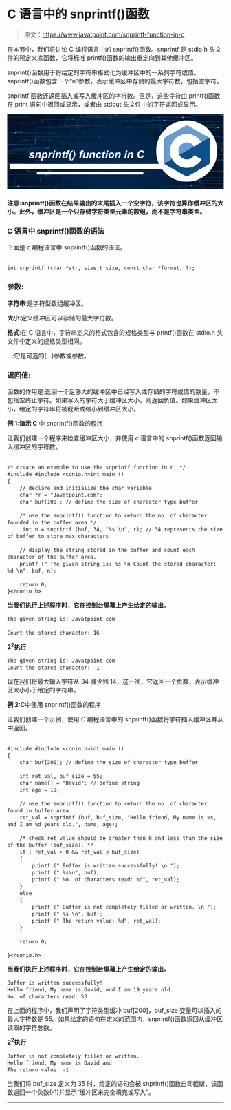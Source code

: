 # C 语言中的 snprintf()函数

> 原文：<https://www.javatpoint.com/snprintf-function-in-c>

在本节中，我们将讨论 C 编程语言中的 snprintf()函数。snprintf 是 stdio.h 头文件的预定义库函数，它将标准 printf()函数的输出重定向到其他缓冲区。

snprint()函数用于将给定的字符串格式化为缓冲区中的一系列字符或值。snprintf()函数包含一个“n”参数，表示缓冲区中存储的最大字符数，包括空字符。

snprintf 函数还返回插入或写入缓冲区的字符数。但是，这些字符由 printf()函数在 print 语句中返回或显示，或者由 stdout 头文件中的字符返回或显示。

![snprintf() function in C](img/f045e618483a75a8d915ebc2e49dd738.png)

#### 注意:snprintf()函数在结果输出的末尾插入一个空字符，该字符也算作缓冲区的大小。此外，缓冲区是一个只存储字符类型元素的数组，而不是字符串类型。

### C 语言中 snprintf()函数的语法

下面是 c 编程语言中 snprintf()函数的语法。

```

int snprintf (char *str, size_t size, const char *format, ?);

```

### 参数:

**字符串**:是字符型数组缓冲区。

**大小**:定义缓冲区可以存储的最大字符数。

**格式**:在 C 语言中，字符串定义的格式包含的规格类型与 printf()函数在 stdio.h 头文件中定义的规格类型相同。

…:它是可选的(…)参数或参数。

### 返回值:

函数的作用是:返回一个足够大的缓冲区中已经写入或存储的字符或值的数量，不包括空终止字符。如果写入的字符大于缓冲区大小，则返回负值。如果缓冲区太小，给定的字符串将被截断或缩小到缓冲区大小。

**例 1:演示 C** 中 snprintf()函数的程序

让我们创建一个程序来检查缓冲区大小，并使用 c 语言中的 snprintf()函数返回输入缓冲区的字符数。

```

/* create an example to use the snprintf function in c. */
#include #include <conio.h>int main ()
{
	// declare and initialize the char variable
	char *r = "Javatpoint.com";
	char buf[100]; // define the size of character type buffer 

	/* use the snprintf() function to return the no. of character founded in the buffer area */
     int n = snprintf (buf, 34, "%s \n", r); // 34 represents the size of buffer to store max characters

	// display the string stored in the buffer and count each character of the buffer area.
	printf (" The given string is: %s \n Count the stored character: %d \n", buf, n);

	return 0; 	 
}</conio.h> 
```

**当我们执行上述程序时，它在控制台屏幕上产生给定的输出。**

```
The given string is: Javatpoint.com

Count the stored character: 16

```

**2<sup>2</sup>执行**

```
The given string is: Javatpoint.com
Count the stored character: -1

```

现在我们将最大输入字符从 34 减少到 14，这一次，它返回一个负数，表示缓冲区大小小于给定的字符串。

**例 2:C**中使用 snprintf()函数的程序

让我们创建一个示例，使用 C 编程语言中的 snprintf()函数将字符插入缓冲区并从中返回。

```

#include #include <conio.h>int main ()
{
	char buf[200]; // define the size of character type buffer 

	int ret_val, buf_size = 55;
	char name[] = "David"; // define string
	int age = 19;

	// use the snprintf() function to return the no. of character found in buffer area
	ret_val = snprintf (buf, buf_size, "Hello friend, My name is %s, and I am %d years old.", name, age);

	/* check ret_value should be greater than 0 and less than the size of the buffer (buf_size). */
	if ( ret_val > 0 && ret_val < buf_size)
	{
		printf (" Buffer is written successfully! \n ");
		printf (" %s\n", buf);
		printf (" No. of characters read: %d", ret_val);
	}
	else
	{
		printf (" Buffer is not completely filled or written. \n ");
		printf (" %s \n", buf);
		printf (" The return value: %d", ret_val);
	}

	return 0; 

}</conio.h> 
```

**当我们执行上述程序时，它在控制台屏幕上产生给定的输出。**

```
Buffer is written successfully!
Hello friend, My name is David, and I am 19 years old.
No. of characters read: 53

```

在上面的程序中，我们声明了字符类型缓冲 buf[200]，buf_size 变量可以插入的最大字符数是 55。如果给定的语句在定义的范围内，snprintf()函数返回从缓冲区读取的字符总数。

**2<sup>2</sup>执行**

```
Buffer is not completely filled or written.
Hello friend, My name is David and
The return value: -1

```

当我们将 buf_size 定义为 35 时，给定的语句会被 snprintf()函数自动截断，该函数返回一个负数(-1)并显示“缓冲区未完全填充或写入”。

* * *